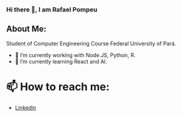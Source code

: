 ### Hi there 👋, I am Rafael Pompeu

## About Me:
Student of Computer Engineering Course Federal University of Pará.


- 🔭 I’m currently working with Node.JS, Python, R.
- 🌱 I’m currently learning React and AI.

# 📫 How to reach me:
- [Linkedin](https://www.linkedin.com/in/rafael-pompeu-ba46981ab/)

